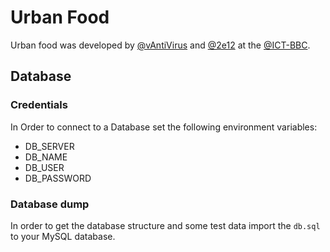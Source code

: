 # Urban Food

Urban food was developed by [@vAntiVirus](https://github.com/IvAntiVirus) and
[@2e12](https://github.com/2e12) at the [@ICT-BBC](https://github.com/ICT-BBC).

## Database

### Credentials

In Order to connect to a Database set the following environment variables:
  - DB_SERVER
  - DB_NAME
  - DB_USER
  - DB_PASSWORD

### Database dump

In order to get the database structure and some test data import the `db.sql`
to your MySQL database.
